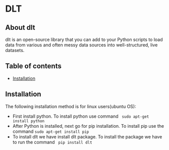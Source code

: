 # DLT
## About dlt
dlt is an open-source library that you can add to your Python scripts to load data from various and often messy data sources into well-structured, live datasets.
## Table of contents
* [Installation](#Installation)
## Installation
The following installation method is for linux users(ubuntu OS):
* First install python. To install python use command  ``` sudo apt-get install python```
* After Python is installed, next go for pip installation. To install pip use the command  ``` sudo apt-get install pip ```
* To install dlt we have install dlt package. To install the package we have to run the command
   ``` pip install dlt```
